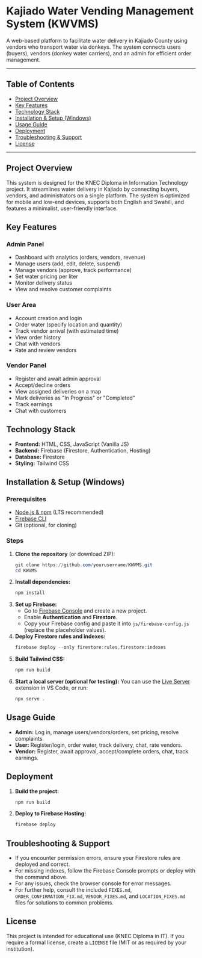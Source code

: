 # Kajiado Water Vending Management System (KWVMS)

A web-based platform to facilitate water delivery in Kajiado County using vendors who transport water via donkeys. The system connects users (buyers), vendors (donkey water carriers), and an admin for efficient order management.

---

## Table of Contents
- [Project Overview](#project-overview)
- [Key Features](#key-features)
- [Technology Stack](#technology-stack)
- [Installation & Setup (Windows)](#installation--setup-windows)
- [Usage Guide](#usage-guide)
- [Deployment](#deployment)
- [Troubleshooting & Support](#troubleshooting--support)
- [License](#license)

---

## Project Overview
This system is designed for the KNEC Diploma in Information Technology project. It streamlines water delivery in Kajiado by connecting buyers, vendors, and administrators on a single platform. The system is optimized for mobile and low-end devices, supports both English and Swahili, and features a minimalist, user-friendly interface.

## Key Features
### Admin Panel
- Dashboard with analytics (orders, vendors, revenue)
- Manage users (add, edit, delete, suspend)
- Manage vendors (approve, track performance)
- Set water pricing per liter
- Monitor delivery status
- View and resolve customer complaints

### User Area
- Account creation and login
- Order water (specify location and quantity)
- Track vendor arrival (with estimated time)
- View order history
- Chat with vendors
- Rate and review vendors

### Vendor Panel
- Register and await admin approval
- Accept/decline orders
- View assigned deliveries on a map
- Mark deliveries as "In Progress" or "Completed"
- Track earnings
- Chat with customers

## Technology Stack
- **Frontend:** HTML, CSS, JavaScript (Vanilla JS)
- **Backend:** Firebase (Firestore, Authentication, Hosting)
- **Database:** Firestore
- **Styling:** Tailwind CSS

## Installation & Setup (Windows)

### Prerequisites
- [Node.js & npm](https://nodejs.org/) (LTS recommended)
- [Firebase CLI](https://firebase.google.com/docs/cli)
- Git (optional, for cloning)

### Steps
1. **Clone the repository** (or download ZIP):
   ```powershell
   git clone https://github.com/yourusername/KWVMS.git
   cd KWVMS
   ```
2. **Install dependencies:**
   ```powershell
   npm install
   ```
3. **Set up Firebase:**
   - Go to [Firebase Console](https://console.firebase.google.com/) and create a new project.
   - Enable **Authentication** and **Firestore**.
   - Copy your Firebase config and paste it into `js/firebase-config.js` (replace the placeholder values).
4. **Deploy Firestore rules and indexes:**
   ```powershell
   firebase deploy --only firestore:rules,firestore:indexes
   ```
5. **Build Tailwind CSS:**
   ```powershell
   npm run build
   ```
6. **Start a local server (optional for testing):**
   You can use the [Live Server](https://marketplace.visualstudio.com/items?itemName=ritwickdey.LiveServer) extension in VS Code, or run:
   ```powershell
   npx serve .
   ```

## Usage Guide
- **Admin:** Log in, manage users/vendors/orders, set pricing, resolve complaints.
- **User:** Register/login, order water, track delivery, chat, rate vendors.
- **Vendor:** Register, await approval, accept/complete orders, chat, track earnings.

## Deployment
1. **Build the project:**
   ```powershell
   npm run build
   ```
2. **Deploy to Firebase Hosting:**
   ```powershell
   firebase deploy
   ```

## Troubleshooting & Support
- If you encounter permission errors, ensure your Firestore rules are deployed and correct.
- For missing indexes, follow the Firebase Console prompts or deploy with the command above.
- For any issues, check the browser console for error messages.
- For further help, consult the included `FIXES.md`, `ORDER_CONFIRMATION_FIX.md`, `VENDOR_FIXES.md`, and `LOCATION_FIXES.md` files for solutions to common problems.

## License
This project is intended for educational use (KNEC Diploma in IT). If you require a formal license, create a `LICENSE` file (MIT or as required by your institution).

